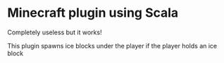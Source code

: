 # Minecraft plugin using Scala
Completely useless but it works!

This plugin spawns ice blocks under the player if the player holds an ice block


